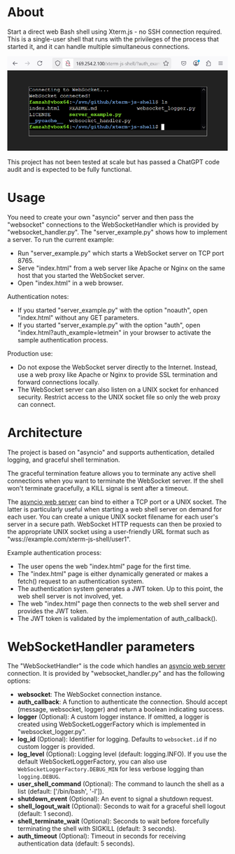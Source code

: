 # About
Start a direct web Bash shell using Xterm.js - no SSH connection required. This is a single-user shell that runs with the privileges of the process that started it, and it can handle multiple simultaneous connections.

![screenshot](screenshot-xterm.png)

This project has not been tested at scale but has passed a ChatGPT code audit and is expected to be fully functional.

# Usage
You need to create your own "asyncio" server and then pass the "websocket" connections to the WebSocketHandler which is provided by "websocket_handler.py". The "server_example.py" shows how to implement a server. To run the current example:
- Run "server_example.py" which starts a WebSocket server on TCP port 8765.
- Serve "index.html" from a web server like Apache or Nginx on the same host that you started the WebSocket server.
- Open "index.html" in a web browser.

Authentication notes:
- If you started "server_example.py" with the option "noauth", open "index.html" without any GET parameters.
- If you started "server_example.py" with the option "auth", open "index.html?auth_example=letmein" in your browser to activate the sample authentication process.

Production use:
- Do not expose the WebSocket server directly to the Internet. Instead, use a web proxy like Apache or Nginx to provide SSL termination and forward connections locally.
- The WebSocket server can also listen on a UNIX socket for enhanced security. Restrict access to the UNIX socket file so only the web proxy can connect.

# Architecture
The project is based on "asyncio" and supports authentication, detailed logging, and graceful shell termination.

The graceful termination feature allows you to terminate any active shell connections when you want to terminate the WebSocket server. If the shell won't terminate gracefully, a KILL signal is sent after a timeout.

The [asyncio web server](https://websockets.readthedocs.io/en/stable/reference/asyncio/server.html#creating-a-server) can bind to either a TCP port or a UNIX socket. The latter is particularly useful when starting a web shell server on demand for each user. You can create a unique UNIX socket filename for each user's server in a secure path. WebSocket HTTP requests can then be proxied to the appropriate UNIX socket using a user-friendly URL format such as "wss://example.com/xterm-js-shell/user1".

Example authentication process:
- The user opens the web "index.html" page for the first time.
- The "index.html" page is either dynamically generated or makes a fetch() request to an authentication system.
- The authentication system generates a JWT token. Up to this point, the web shell server is not involved, yet.
- The web "index.html" page then connects to the web shell server and provides the JWT token.
- The JWT token is validated by the implementation of auth_callback().

# WebSocketHandler parameters
The "WebSocketHandler" is the code which handles an [asyncio web server](https://websockets.readthedocs.io/en/stable/reference/asyncio/server.html#creating-a-server) connection. It is provided by "websocket_handler.py" and has the following options:
- **websocket**: The WebSocket connection instance.
- **auth_callback**: A function to authenticate the connection. Should accept (message, websocket, logger) and return a boolean indicating success.
- **logger** (Optional): A custom logger instance. If omitted, a logger is created using WebSocketLoggerFactory which is implemented in "websocket_logger.py".
- **log_id** (Optional): Identifier for logging. Defaults to `websocket.id` if no custom logger is provided.
- **log_level** (Optional): Logging level (default: logging.INFO). If you use the default WebSocketLoggerFactory, you can also use `WebSocketLoggerFactory.DEBUG_MIN` for less verbose logging than `logging.DEBUG`.
- **user_shell_command** (Optional): The command to launch the shell as a list (default: ['/bin/bash', '-l']).
- **shutdown_event** (Optional): An event to signal a shutdown request.
- **shell_logout_wait** (Optional): Seconds to wait for a graceful shell logout (default: 1 second).
- **shell_terminate_wait** (Optional): Seconds to wait before forcefully terminating the shell with SIGKILL (default: 3 seconds).
- **auth_timeout** (Optional): Timeout in seconds for receiving authentication data (default: 5 seconds).
